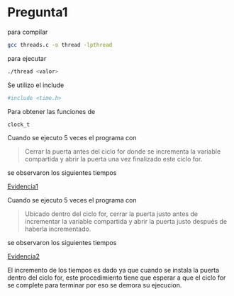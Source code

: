 # Pregunta1

para compilar 
```sh 
gcc threads.c -o thread -lpthread
``` 

para ejecutar

```sh 
./thread <valor>
``` 

Se utilizo el include 
```sh 
#include <time.h> 
``` 
Para obtener las funciones de 
```sh 
clock_t
```  
Cuando se ejecuto 5 veces el programa con 

>Cerrar la puerta antes del ciclo for donde se incrementa la variable compartida y abrir la puerta una vez finalizado este ciclo for.

se observaron los siguientes tiempos 

[Evidencia1](evidencia1.png)


Cuando se ejecuto 5 veces el programa con 

>Ubicado dentro del ciclo for, cerrar la puerta justo antes de incrementar la variable compartida y abrir la puerta justo después de haberla incrementado.

se observaron los siguientes tiempos

[Evidencia2](evidencia2.png)

El incremento de los tiempos es dado ya que cuando se instala la puerta dentro del ciclo for, este procedimiento tiene que esperar a que el ciclo for se complete para terminar por eso se demora su ejecucion.

